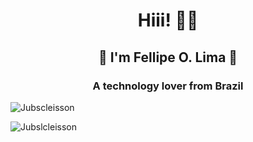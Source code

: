 <h1 align="center">Hiii! 🙋‍♂️</h1>
<h2 align="center">🤖 I'm Fellipe O. Lima 🤖</h2>

<h3 align="center">A technology lover from Brazil</h3>

<p align="left"> <img src="https://komarev.com/ghpvc/?username=Jubscleisson" alt="Jubscleisson" /> </p>
<img src="https://github-readme-stats.vercel.app/api?username=Jubscleisson&show_icons=true&theme=tokyonight" alt="Jubslcleisson" /> </p>
